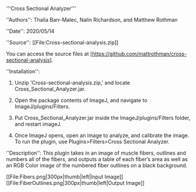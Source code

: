 '''Cross Sectional Analyzer'''

''Authors'':	Thalia Barr-Malec, Nalin Richardson, and Matthew Rothman

''Date'':	2020/05/14

''Source'':	[[File:Cross-sectional-analysis.zip]]

You can access the source files at [https://github.com/mattrothman/cross-sectional-analysis].

''Installation'':	

1. Unzip 'Cross-sectional-analysis.zip,' and locate Cross_Sectional_Analyzer.jar.

2. Open the package contents of ImageJ, and navigate to ImageJ/plugins/Filters.

3. Put Cross_Sectional_Analyzer.jar inside the ImageJ/plugins/Filters folder, and restart imageJ.

4. Once ImageJ opens, open an image to analyze, and calibrate the image. To run the plugin, use Plugins>Filters>Cross Sectional Analyzer.

''Description'':	This plugin takes in an image of muscle fibers, outlines and numbers all of the fibers, and outputs a table of each fiber’s area as well as an RGB Color image of the numbered fiber outlines on a black background.

[[File:Fibers.png|300px|thumb|left|Input Image]]
[[File:FiberOutlines.png|300px|thumb|left|Output Image]]
